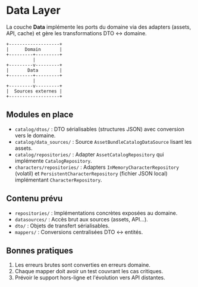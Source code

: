 <!--
Fichier : lib/data/README.md
Rôle : Documenter la couche Data (adapters, sources, mapping).
Dépendances : Peut utiliser Flutter/Dart IO, packages externes.
Exemple d'usage : Lire avant d'ajouter un repository concret.
-->

# Data Layer

La couche **Data** implémente les ports du domaine via des adapters (assets, API, cache) et gère les transformations DTO ↔ domaine.

```
+-------------------+
|      Domain       |
+---------+---------+
          |
+---------v---------+
|       Data        |
+---------+---------+
          |
+---------v---------+
|  Sources externes |
+-------------------+
```

## Modules en place
- `catalog/dtos/` : DTO sérialisables (structures JSON) avec conversion vers le domaine.
- `catalog/data_sources/` : Source `AssetBundleCatalogDataSource` lisant les assets.
- `catalog/repositories/` : Adapter `AssetCatalogRepository` qui implémente `CatalogRepository`.
- `characters/repositories/` : Adapters `InMemoryCharacterRepository` (volatil)
  et `PersistentCharacterRepository` (fichier JSON local) implémentant
  `CharacterRepository`.

## Contenu prévu
- `repositories/` : Implémentations concrètes exposées au domaine.
- `datasources/` : Accès brut aux sources (assets, API...).
- `dto/` : Objets de transfert sérialisables.
- `mappers/` : Conversions centralisées DTO ↔ entités.

## Bonnes pratiques
1. Les erreurs brutes sont converties en erreurs domaine.
2. Chaque mapper doit avoir un test couvrant les cas critiques.
3. Prévoir le support hors-ligne et l'évolution vers API distantes.

